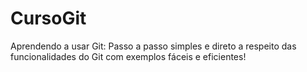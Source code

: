 # CursoGit
Aprendendo a usar Git: Passo a passo simples e direto a respeito das funcionalidades do Git com exemplos fáceis e eficientes!

